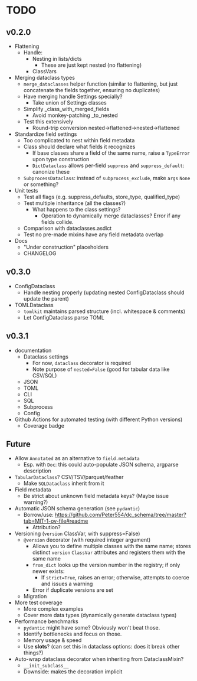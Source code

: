 # TODO

## v0.2.0

- Flattening
  - Handle:
    - Nesting in lists/dicts
      - These are just kept nested (no flattening)
    - ClassVars
- Merging dataclass types
  - `merge_dataclasses` helper function (similar to flattening, but just concatenate the fields together, ensuring no duplicates)
  - Have merging handle Settings specially?
    - Take union of Settings classes
  - Simplify _class_with_merged_fields
    - Avoid monkey-patching _to_nested
  - Test this extensively
    - Round-trip conversion nested->flattened->nested->flattened
- Standardize field settings
  - Too complicated to nest within field metadata
  - Class should declare what fields it recognizes
    - If base classes share a field of the same name, raise a `TypeError` upon type construction
    - `DictDataclass` allows per-field `suppress` and `suppress_default`: canonize these
  - `SubprocessDataclass`: instead of `subprocess_exclude`, make `args` `None` or something?
- Unit tests
  - Test all flags (e.g. suppress_defaults, store_type, qualified_type)
  - Test multiple inheritance (all the classes?)
    - What happens to the class settings?
      - Operation to dynamically merge dataclasses? Error if any fields collide.
  - Comparison with dataclasses.asdict
  - Test no pre-made mixins have any field metadata overlap
- Docs
  - "Under construction" placeholders
  - CHANGELOG

## v0.3.0

- ConfigDataclass
  - Handle nesting properly (updating nested ConfigDataclass should update the parent)
- TOMLDataclass
  - `tomlkit` maintains parsed structure (incl. whitespace & comments)
  - Let ConfigDataclass parse TOML

## v0.3.1

- documentation
  - Dataclass settings
    - For now, `dataclass` decorator is required
    - Note purpose of `nested=False` (good for tabular data like CSV/SQL)
  - JSON
  - TOML
  - CLI
  - SQL
  - Subprocess
  - Config
- Github Actions for automated testing (with different Python versions)
  - Coverage badge

## Future

- Allow `Annotated` as an alternative to `field.metadata`
  - Esp. with `Doc`: this could auto-populate JSON schema, argparse description
- `TabularDataclass`? CSV/TSV/parquet/feather
  - Make `SQLDataclass` inherit from it
- Field metadata
  - Be strict about unknown field metadata keys? (Maybe issue warning?)
- Automatic JSON schema generation (see `pydantic`)
  - Borrow/use: https://github.com/Peter554/dc_schema/tree/master?tab=MIT-1-ov-file#readme
    - Attribution?
- Versioning (`version` ClassVar, with suppress=False)
  - `@version` decorator (with required integer argument)
    - Allows you to define multiple classes with the same name; stores distinct `version` `ClassVar` attributes and registers them with the same name
    - `from_dict` looks up the version number in the registry; if only newer exists:
      - If `strict=True`, raises an error; otherwise, attempts to coerce and issues a warning
    - Error if duplicate versions are set
  - Migration
- More test coverage
  - More complex examples
  - Cover more data types (dynamically generate dataclass types)
- Performance benchmarks
  - `pydantic` might have some? Obviously won't beat those.
  - Identify bottlenecks and focus on those.
  - Memory usage & speed
  - Use __slots__? (can set this in dataclass options: does it break other things?)
- Auto-wrap dataclass decorator when inheriting from DataclassMixin?
  - `__init_subclass__`
  - Downside: makes the decoration implicit
